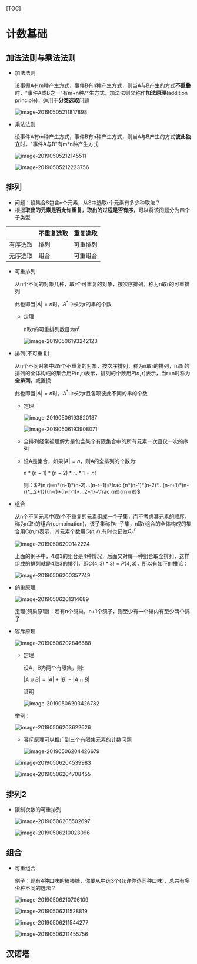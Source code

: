 [TOC]



# 计数基础

## 加法法则与乘法法则

* 加法法则

  设事假A有m种产生方式，事件B有n种产生方式，则当A与B产生的方式**不重叠**时，"事件A或B之一"有m+n种产生方式，加法法则又称作**加法原理**(addition principle)，适用于**分类选取**问题

  ![image-20190505211817898](/Users/chenyansong/Documents/note/images/discrete_math/image-20190505211817898.png)

* 乘法法则

  设事件A有m种产生方式，事件B有n种产生方式，则当A与B产生的方式**彼此独立**时，"事件A与B"有m*n种产生方式

  ![image-20190505212145511](/Users/chenyansong/Documents/note/images/discrete_math/image-20190505212145511.png)
  
  ![image-20190505212223756](/Users/chenyansong/Documents/note/images/discrete_math/image-20190505212223756.png)



## 排列

* 问题：设集合S包含n个元素，从S中选取r个元素有多少种取法？
* 根据**取出的元素是否允许重复**，**取出的过程是否有序**，可以将该问题分为四个子类型

|          | 不重复选取 | 重复选取 |
| -------- | ---------- | -------- |
| 有序选取 | 排列       | 可重排列 |
| 无序选取 | 组合       | 可重组合 |

* 可重排列

  从n个不同的对象几种，取r个可重复的对象，按次序排列，称为n取r的可重排列

  此也即当$|A|=n$时，$A^*$中长为r的串的个数

  * 定理

    n取r的可重排列数目为$n^r$

    ![image-20190506193242123](/Users/chenyansong/Documents/note/images/discrete_math/image-20190506193242123.png)

* 排列(不可重复)

  从n个不同对象中取r个不重复的对象，按次序排列，称为n取r的排列，n取r的排列的全体构成的集合用P(n,r)表示，排列的个数用$P(n,r)$表示，当r=n时称为**全排列**，或置换

  此也即当$|A|=n$时，$A^*$中长为r且各项彼此不同的串的个数

  * 定理

    ![image-20190506193820137](/Users/chenyansong/Documents/note/images/discrete_math/image-20190506193820137.png)

    ![image-20190506193908071](/Users/chenyansong/Documents/note/images/discrete_math/image-20190506193908071.png)

  * 全排列经常被理解为是包含某个有限集合中的所有元素一次且仅一次的序列

  * 设A是集合，如果$|A|=n$，则A的全排列的个数为:

    $n*(n-1)*(n-2)*…*1=n!$

    则：$P(n,r)=n*(n-1)*(n-2)…(n-r+1)=\frac {n*(n-1)*(n-2)*…(n-r+1)*(n-r)*…2*1}{(n-r)*(n-r-1)*…2*1}=\frac {n!}{(n-r)!}$

* 组合

  从n个不同元素中取r个不重复的元素组成一个子集，而不考虑其元素的顺序，称为n取r的组合(combination)，该子集称作r-子集，n取r组合的全体构成的集合用C(n,r)表示，其元素个数用$C(n,r)$,有时也记做$C_n^r$

  ![image-20190506200142224](/Users/chenyansong/Documents/note/images/discrete_math/image-20190506200142224.png)

  上面的例子中，4取3的组合是4种情况，后面又对每一种组合取全排列，这样组成的排列就是4取3的排列，即$C(4,3)*3!=P(4,3)$，所以有如下的推论：

  ![image-20190506200357749](/Users/chenyansong/Documents/note/images/discrete_math/image-20190506200357749.png)

* 鸽巢原理

  ![image-20190506201314689](/Users/chenyansong/Documents/note/images/discrete_math/image-20190506201314689.png)

  定理(鸽巢原理)：若有n个鸽巢，n+1个鸽子，则至少有一个巢内有至少两个鸽子

* 容斥原理

  ![image-20190506202846688](/Users/chenyansong/Documents/note/images/discrete_math/image-20190506202846688.png)

  * 定理

    设A，B为两个有限集，则:

    $|A \cup B|=|A|+|B|-|A \cap B|$

    证明

    ![image-20190506203426782](/Users/chenyansong/Documents/note/images/discrete_math/image-20190506203426782.png)

  举例：

  ![image-20190506203622626](/Users/chenyansong/Documents/note/images/discrete_math/image-20190506203622626.png)

  * 容斥原理可以推广到三个有限集元素的计数问题

    ![image-20190506204426679](/Users/chenyansong/Documents/note/images/discrete_math/image-20190506204426679.png)

    

  ![image-20190506204539983](/Users/chenyansong/Documents/note/images/discrete_math/image-20190506204539983.png)

  ![image-20190506204708455](/Users/chenyansong/Documents/note/images/discrete_math/image-20190506204708455.png)

## 排列2

* 限制次数的可重排列

  ![image-20190506205502697](/Users/chenyansong/Documents/note/images/discrete_math/image-20190506205502697.png)

  ![image-20190506210023096](/Users/chenyansong/Documents/note/images/discrete_math/image-20190506210023096.png)



## 组合

* 可重组合

  例子：现有4种口味的棒棒糖，你要从中选3个(允许你选同种口味)，总共有多少种不同的选法？

  ![image-20190506210706109](/Users/chenyansong/Documents/note/images/discrete_math/image-20190506210706109.png)

  ![image-20190506211528819](/Users/chenyansong/Documents/note/images/discrete_math/image-20190506211528819.png)

  ![image-20190506211544277](/Users/chenyansong/Documents/note/images/discrete_math/image-20190506211544277.png)

  ![image-20190506211455756](/Users/chenyansong/Documents/note/images/discrete_math/image-20190506211455756.png)



## 汉诺塔

